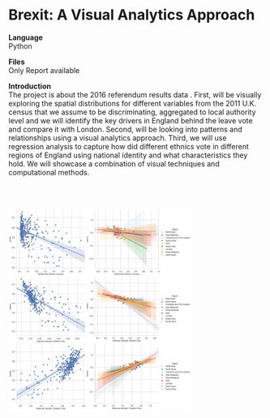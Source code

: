 # Brexit: A Visual Analytics Approach


<b>Language</b><br>
Python

<b>Files</b><br>
Only Report available

<b>Introduction</b><br>
The project is about the 2016 referendum results data . First, will be visually exploring the spatial distributions for different variables from the 2011 U.K. census that we assume to be discriminating, aggregated to local authority level and we will identify the key drivers in England behind the leave vote and compare it with London. Second, will be looking into patterns and relationships using a visual analytics approach. Third, we will use regression analysis to capture how did different ethnics vote in different regions of England using national identity and what characteristics they hold. We will showcase a combination of visual techniques and computational methods.

<br><br>

<img src="https://github.com/tgalala/Brexit--A-Visual-Analytics-Approach/blob/master/images/fig.jpg?raw=true" height="400">
